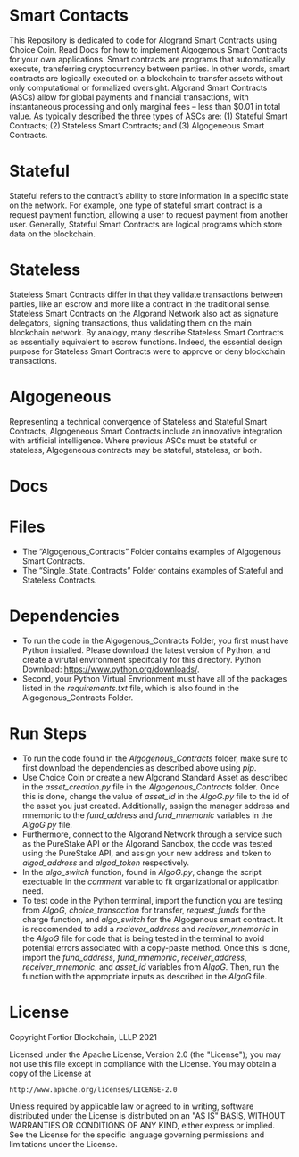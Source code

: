# Smart Contacts
This Repository is dedicated to code for Alogrand Smart Contracts using Choice Coin. Read Docs for how to implement Algogenous Smart Contracts for your own applications. Smart contracts are programs that automatically execute, transferring cryptocurrency between parties.  In other words, smart contracts are logically executed on a blockchain to transfer assets without only computational or formalized oversight.  Algorand Smart Contracts (ASCs) allow for global payments and financial transactions, with instantaneous processing and only marginal fees – less than $0.01 in total value. As typically described the three types of ASCs are: (1) Stateful Smart Contracts; (2) Stateless Smart Contracts; and (3) Algogeneous Smart Contracts.

# Stateful
Stateful refers to the contract’s ability to store information in a specific state on the network. For example, one type of stateful smart contract is a request payment function, allowing a user to request payment from another user. Generally, Stateful Smart Contracts are logical programs which store data on the blockchain.

# Stateless
Stateless Smart Contracts differ in that they validate transactions between parties, like an escrow and more like a contract in the traditional sense. Stateless Smart Contracts on the Algorand Network also act as signature delegators,  signing transactions, thus validating them on the main blockchain network. By analogy, many describe Stateless Smart Contracts as essentially equivalent to escrow functions.  Indeed, the essential design purpose for Stateless Smart Contracts were to approve or deny blockchain transactions.

# Algogeneous
Representing a technical convergence of Stateless and Stateful Smart Contracts, Algogeneous Smart Contracts include an innovative integration with artificial intelligence. Where previous ASCs must be stateful or stateless, Algogeneous contracts may be stateful, stateless, or both.

# Docs

# Files

- The “Algogenous_Contracts” Folder contains examples of  Algogenous Smart Contracts.
- The “Single_State_Contracts” Folder contains examples of Stateful and Stateless Contracts.




# Dependencies
- To run the code in the Algogenous_Contracts Folder, you first must have Python installed. Please download the latest version of Python, and create a virutal environment specifcally for this directory. Python Download: https://www.python.org/downloads/.
- Second, your Python Virtual Envrionment must have all of the packages listed in the *requirements.txt* file, which is also found in the Algogenous_Contracts Folder.

# Run Steps
- To run the code found in the *Algogenous_Contracts* folder, make sure to first download the dependencies as described above using *pip*.
- Use Choice Coin or create a new Algorand Standard Asset as described in the *asset_creation.py* file in the *Algogenous_Contracts* folder. Once this is done, change the value of *asset_id* in the *AlgoG.py* file to the id of the asset you just created. Additionally, assign the manager address and mnemonic to the *fund_address* and *fund_mnemonic* variables in the *AlgoG.py* file. 
- Furthermore, connect to the Algorand Network through a service such as the PureStake API or the Algorand Sandbox, the code was tested using the PureStake API, and assign your new address and token to *algod_address* and *algod_token* respectively.
- In the *algo_switch* function, found in *AlgoG.py*, change the script exectuable in the *comment* variable to fit organizational or application need.
- To test code in the Python terminal, import the function you are testing from *AlgoG*, *choice_transaction* for transfer, *request_funds* for the charge function, and *algo_switch* for the Algogenous smart contract. It is reccomended to add a *reciever_address* and *reciever_mnemonic* in the *AlgoG* file for code that is being tested in the terminal to avoid potential errors associated with a copy-paste method. Once this is done, import the *fund_address*, *fund_mnemonic*, *receiver_address*, *receiver_mnemonic*, and *asset_id* variables from *AlgoG*. Then, run the function with the appropriate inputs as described in the *AlgoG* file.


# License
Copyright Fortior Blockchain, LLLP 2021

Licensed under the Apache License, Version 2.0 (the "License");
you may not use this file except in compliance with the License.
You may obtain a copy of the License at

    http://www.apache.org/licenses/LICENSE-2.0

Unless required by applicable law or agreed to in writing, software
distributed under the License is distributed on an "AS IS" BASIS,
WITHOUT WARRANTIES OR CONDITIONS OF ANY KIND, either express or implied.
See the License for the specific language governing permissions and
limitations under the License.

